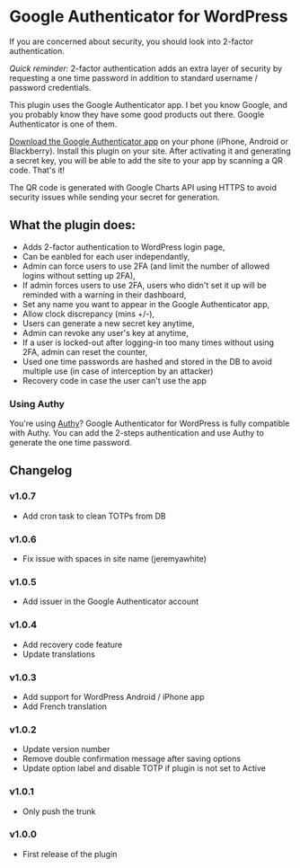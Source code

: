 Google Authenticator for WordPress
==================================

If you are concerned about security, you should look into 2-factor authentication.

*Quick reminder:* 2-factor authentication adds an extra layer of security by requesting a one time password in addition to standard username / password credentials.

This plugin uses the Google Authenticator app. I bet you know Google, and you probably know they have some good products out there. Google Authenticator is one of them.

[Download the Google Authenticator app](https://support.google.com/accounts/answer/1066447?hl=en) on your phone (iPhone, Android or Blackberry). Install this plugin on your site. After activating it and generating a secret key, you will be able to add the site to your app by scanning a QR code. That's it!

The QR code is generated with Google Charts API using HTTPS to avoid security issues while sending your secret for generation.

What the plugin does:
---
- Adds 2-factor authentication to WordPress login page,
- Can be eanbled for each user independantly,
- Admin can force users to use 2FA (and limit the number of allowed logins without setting up 2FA),
- If admin forces users to use 2FA, users who didn't set it up will be reminded with a warning in their dashboard,
- Set any name you want to appear in the Google Authenticator app,
- Allow clock discrepancy (mins +/-),
- Users can generate a new secret key anytime,
- Admin can revoke any user's key at anytime,
- If a user is locked-out after logging-in too many times without using 2FA, admin can reset the counter,
- Used one time passwords are hashed and stored in the DB to avoid multiple use (in case of interception by an attacker)
- Recovery code in case the user can't use the app

### Using Authy
You're using [Authy](https://www.authy.com/)? Google Authenticator for WordPress is fully compatible with Authy. You can add the 2-steps authentication and use Authy to generate the one time password.

## Changelog ##

### v1.0.7
* Add cron task to clean TOTPs from DB

### v1.0.6 ###
* Fix issue with spaces in site name (jeremyawhite)

### v1.0.5 ###
* Add issuer in the Google Authenticator account

### v1.0.4 ###
* Add recovery code feature
* Update translations

### v1.0.3 ###
* Add support for WordPress Android / iPhone app
* Add French translation

### v1.0.2 ###
* Update version number
* Remove double confirmation message after saving options
* Update option label and disable TOTP if plugin is not set to Active

### v1.0.1 ###
* Only push the trunk

### v1.0.0 ###
* First release of the plugin